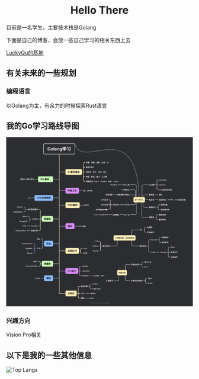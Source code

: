 # <center>Hello There</center>
目前是一名学生，主要技术栈是Golang

下面是自己的博客，会放一些自己学习的相关东西上去

[LuckyQu的基地](http://luckyqu.cn)
## 有关未来的一些规划
### 编程语言
以Golang为主，有余力的时候探索Rust语言

## 我的Go学习路线导图


![思维导图](https://github.com/Lucky-Qu/Golang-Learn-RoadMap/blob/main/Golang%E5%AD%A6%E4%B9%A0.jpg?raw=true)

### 兴趣方向

Vision Pro相关

## 以下是我的一些其他信息

![Top Langs](https://github-readme-stats.vercel.app/api/top-langs/?username=Lucky-Qu)
